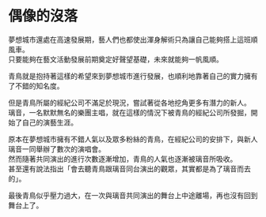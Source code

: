 # 偶像的沒落

夢想城市還處在高速發展期，藝人們也都使出渾身解術只為讓自己能夠搭上這班順風車。  
只要能夠在藝文活動發展前期奠定好聲望基礎，未來就能夠一帆風順。

青鳥就是抱持著這樣的希望來到夢想城市進行發展，也順利地靠著自己的實力擁有了不錯的知名度。

但是青鳥所屬的經紀公司不滿足於現況，嘗試著從各地挖角更多有潛力的新人。  
璃音，一名默默無名的樂團主唱，就在這樣的情況下被青鳥的經紀公司所發掘，開始了自己的演藝生涯。

原本在夢想城市擁有不錯人氣以及眾多粉絲的青鳥，在經紀公司的安排下，與新人璃音一同舉辦了數次的演唱會。  
然而隨著共同演出的進行次數逐漸增加，青鳥的人氣也逐漸被璃音所吸收。  
甚至還有說法指出「會去聽青鳥跟璃音同台演出的觀眾，其實都是為了璃音而去的」。

最後青鳥似乎壓力過大，在一次與璃音共同演出的舞台上中途離場，再也沒有回到舞台上了。
